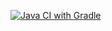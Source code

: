 [![Java CI with Gradle](https://github.com/KirillZakharoV24/AqaDz4Selenide/actions/workflows/main.yml/badge.svg)](https://github.com/KirillZakharoV24/AqaDz4Selenide/actions/workflows/main.yml)
